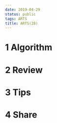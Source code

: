 ```yaml
---
date: 2019-04-29
status: public
tags: ARTS
title: ARTS(28)
---
```


# 1 Algorithm

# 2 Review

# 3 Tips

# 4 Share
